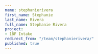 ```yaml
---
name: stephanierivera
first_name: Stephanie
last_name: Rivera
full_name: Stephanie Rivera
project:
- 18F Intake
redirect_from: "/team/stephanierivera/"
published: true
---
```


